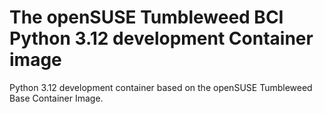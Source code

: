 # The openSUSE Tumbleweed BCI Python 3.12 development Container image

Python 3.12 development container based on the openSUSE Tumbleweed Base Container Image.
